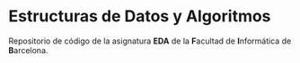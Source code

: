 Estructuras de Datos y Algoritmos
=================================

Repositorio de código de la asignatura **EDA** de la **F**acultad de **I**nformática de **B**arcelona.
